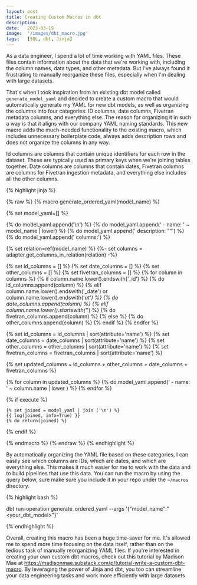 ```yaml
---
layout: post
title: Creating Custom Macros in dbt
description:
date:   2023-03-19
image:  '/images/dbt_macro.jpg'
tags:   [SQL, dbt, Jinja]
---
```


As a data engineer, I spend a lot of time working with YAML files. These files contain information about the data that we're working with, including the column names, data types, and other metadata. But I've always found it frustrating to manually reorganize these files, especially when I'm dealing with large datasets.

That's when I took inspiration from an existing dbt model called `generate_model_yaml` and decided to create a custom macro that would automatically generate my YAML for new dbt models, as well as organizing the columns into four categories: ID columns, date columns, Fivetran metadata columns, and everything else. The reason for organizing it in such a way is that it aligns with our company YAML naming standards. This new macro adds the much-needed functionality to the existing macro, which includes unnecessary boilerplate code, always adds description rows and does not organize the columns in any way.

Id columns are columns that contain unique identifiers for each row in the dataset. These are typically used as primary keys when we're joining tables together. Date columns are columns that contain dates, Fivetran columns are columns for Fivetran ingestion metadata, and everything else includes all the other columns.

{% highlight jinja %}

{% raw %}
{% macro generate_ordered_yaml(model_name) %}

{% set model_yaml=[] %}

{% do model_yaml.append('\n') %}
{% do model_yaml.append('  - name: ' ~ model_name | lower) %}
{% do model_yaml.append('    description: ""') %}
{% do model_yaml.append('    columns:') %}

{% set relation=ref(model_name) %}
{%- set columns = adapter.get_columns_in_relation(relation) -%}

{% set id_columns = [] %}
{% set date_columns = [] %}
{% set other_columns = [] %}
{% set fivetran_columns = [] %}
{% for column in columns %}
    {% if column.name.lower().endswith('_id') %}
        {% do id_columns.append(column) %}
    {% elif column.name.lower().endswith('_date') or column.name.lower().endswith('_at') %}
        {% do date_columns.append(column) %}
    {% elif column.name.lower().startswith('_') %}
        {% do fivetran_columns.append(column) %}
    {% else %}
        {% do other_columns.append(column) %}
    {% endif %}
{% endfor %}

{% set id_columns = id_columns | sort(attribute='name') %}
{% set date_columns = date_columns | sort(attribute='name') %}
{% set other_columns = other_columns | sort(attribute='name') %}
{% set fivetran_columns = fivetran_columns | sort(attribute='name') %}

{% set updated_columns = id_columns + other_columns + date_columns + fivetran_columns %}

{% for column in updated_columns %}
    {% do model_yaml.append('      - name: ' ~ column.name | lower ) %}
{% endfor %}

{% if execute %}

    {% set joined = model_yaml | join ('\n') %}
    {{ log(joined, info=True) }}
    {% do return(joined) %}

{% endif %}

{% endmacro %}
{% endraw %}
{% endhighlight %}

By automatically organizing the YAML file based on these categories, I can easily see which columns are IDs, which are dates, and which are everything else. This makes it much easier for me to work with the data and to build pipelines that use this data. You can run the macro by using the query below, sure make sure you include it in your repo under the `~/macros` directory.

{% highlight bash %}

dbt run-operation generate_ordered_yaml --args '{"model_name":"<your_dbt_model>"}'

{% endhighlight %}

Overall, creating this macro has been a huge time-saver for me. It's allowed me to spend more time focusing on the data itself, rather than on the tedious task of manually reorganizing YAML files. If you're interested in creating your own custom dbt macros, check out this tutorial by Madison Mae at https://madisonmae.substack.com/p/tutorial-write-a-custom-dbt-macro. By leveraging the power of Jinja and dbt, you too can streamline your data engineering tasks and work more efficiently with large datasets
